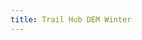```yaml
---
title: Trail Hub DEM Winter
---
```

<html>
<head>
<meta charset="utf-8">
<title>Trail Hub Digital Terrain Map 2023</title>
<meta name="viewport" content="initial-scale=1,maximum-scale=1,user-scalable=no">
<link href="https://api.mapbox.com/mapbox-gl-js/v3.1.0/mapbox-gl.css" rel="stylesheet">
<script src="https://api.mapbox.com/mapbox-gl-js/v3.1.0/mapbox-gl.js"></script>
	<!-- Global site tag (gtag.js) - Google Analytics -->
		<script async src="https://www.googletagmanager.com/gtag/js?id=G-3RKGWJ9K0S"></script>
			<script>
			  window.dataLayer = window.dataLayer || [];
			  function gtag(){dataLayer.push(arguments);}
			  gtag('js', new Date());

			  gtag('config', 'G-3RKGWJ9K0S');
		</script>
<style>
    body { margin: 0; padding: 0;}
    #map { position: absolute; top: 0; bottom: 0; width: 100%; }

    #button-container {
        position: absolute;
        top: 10px;
        left: 10px;
        z-index: 1;
        background-color: #fff;
        padding: 10px;
        border-radius: 5px;
        box-shadow: 0 2px 4px rgba(0,0,0,0.3);
		width: 150px;
    }

    .toggle-btn { 
        background-color: #f8f8f8;
        color: #333;
        border: 1px solid #ddd;
        border-radius: 4px;
        padding: 5px 5px;
        margin-bottom: 5px;
        cursor: pointer;
        font-size: 14px;
        width: 100%;
        box-sizing: border-box;
        transition: background-color 0.3s ease;
    }

    .toggle-btn:hover {
        background-color: #f0f0f0;
    }

    #layer-toggle { background-color: #eee; }
    #toggle-hiking { background-color: #dea3ca; }
    #toggle-long, #toggle-short { background-color: #23bec8; }
	#toggle-bike { background-color: #ffde5a; }
	#ski-toggle { background-color: #8dc640; }
	#layer-toggle:hover, #label-toggle:hover, #toggle-hiking:hover, #toggle-long:hover, #toggle-short:hover, #toggle-bike:hover, #toggle-ski:hover {
    background-color: #f0f0f0;
}
   #graphic-box {
            position: absolute;
            top: 50%;  /* Center vertically */
            left: 50%; /* Center horizontally */
            width: 715px;
            height: 730px;
            border: 2px solid red;
			box-shadow: 0 0 20px rgba(0, 0, 0, 0.5); /* Outer drop shadow */
            transform: translate(-50%, -50%); /* Adjust for centering */
            z-index: 2; 
			pointer-events: none;
			display: none; /* Initially hidden */
        }
		
	#map-container {
		position: relative;
	}

	#overlay-container {
		position: absolute;
		bottom: 10px;
		right: 10px;
		background-color: rgba(255, 255, 255, 0.8);
		padding: 5px;
		border-radius: 4px;
	}
</style>
</head>
<body>
<div id="map"></div>
<div id="button-container">
    <button id="toggle-hiking" class="toggle-btn">Hiking Trail</button>
    <button id="toggle-long" class="toggle-btn">Snowshoe Trail</button>
    <button id="toggle-short" class="toggle-btn">Snowshoe Trail - Short</button>
	<button id="toggle-bike" class="toggle-btn">Fat Bike Trail</button>
	<button id="ski-toggle" class="toggle-btn">Toggle Ski Trail</button>
	<button id="layer-toggle" class="toggle-btn">Toggle Contours</button>
	<button id="toggle-poly" class="toggle-btn">Toggle Building</button>
	<button id="label-toggle" class="toggle-btn">Toggle Labels</button>
	<button id="toggle-graphic-box" class="toggle-btn">Toggle Print Box</button>
</div>
 <div id="graphic-box"></div>
<div id="overlay-container" class="map-overlay">
        <div id="bearing-display">Bearing: 0°</div>
        <div id="pitch-display">Pitch: 0°</div>
        <div id="center-display">Center: 0.000000, 0.000000</div>
    </div>
<script>
	mapboxgl.accessToken = 'pk.eyJ1IjoicmVhY2hhYm92ZSIsImEiOiJja2hlenc1a3cwbTloMnByejU3Z3JoMXVjIn0.EojHQhHk73D3XVIXMyXbAg';
    const map = new mapboxgl.Map({
        container: 'map', // container ID
        // Choose from Mapbox's core styles, or make your own style with Mapbox Studio
        style: 'mapbox://styles/reachabove/clrp92mv4005o01o84dxz9iqv', // style URL
        center: [-79.07336, 44.03235], // starting position
        zoom: 15.3, // starting zoom
		bearing: -49.60,
		pitch: 60.50
    });
	
	let hikingOpacity = 1, longOpacity = 1, shortOpacity = 1, bikeOpacity = 1;

    // Add a scale control to the map
    map.addControl(new mapboxgl.ScaleControl());
	map.addControl(new mapboxgl.NavigationControl());
	map.addControl(new mapboxgl.FullscreenControl());
	
	// Function to toggle the visibility of the line layer
    function toggleLayer() {
        const visibility = map.getLayoutProperty('countours10m-simplify-720bqt', 'visibility');
        if (visibility === 'visible') {
            map.setLayoutProperty('countours10m-simplify-720bqt', 'visibility', 'none');
        } else {
            map.setLayoutProperty('countours10m-simplify-720bqt', 'visibility', 'visible');
        }
    }
	
    // Add event listener to the button
    document.getElementById('layer-toggle').addEventListener('click', toggleLayer);
	
	
	// Function to toggle the visibility of the line layer
    function toggleLabel() {
        const visibility = map.getLayoutProperty('th-pois', 'visibility');
        if (visibility === 'visible') {
            map.setLayoutProperty('th-pois', 'visibility', 'none');
        } else {
            map.setLayoutProperty('th-pois', 'visibility', 'visible');
        }
    }

    // Add event listener to the button
    document.getElementById('label-toggle').addEventListener('click', toggleLabel);
	
	// Function to toggle the visibility of the ski line layer
    function visibilitySki() {
        const visibility = map.getLayoutProperty('th-trails-winter2024ski', 'visibility');
		const visibilityShadow = map.getLayoutProperty('th-trails-winter2024ski Shadow', 'visibility');
        if (visibilitySki === 'visible' || visibilityShadow === 'visible') {
        map.setLayoutProperty('th-trails-winter2024ski', 'visibility', 'none');
        map.setLayoutProperty('th-trails-winter2024ski Shadow', 'visibility', 'none');
    } else {
        map.setLayoutProperty('th-trails-winter2024ski', 'visibility', 'visible');
        map.setLayoutProperty('th-trails-winter2024ski Shadow', 'visibility', 'visible');
    }
}

    // Add event listener to the button
    document.getElementById('ski-toggle').addEventListener('click', visibilitySki);
	
	function updateLayerStyle() {
            map.setPaintProperty('th-trails-winter2024-merge-9j33yk copy', 'line-color', [
                "match",
                ["get", "name"],
                ["Hiking"], hikingOpacity ? "#dea3ca" : "transparent",
                ["Long"], longOpacity ? "#23bec8" : "transparent",
                ["Short"], shortOpacity ? "#23bec8" : "transparent",
				['\nWinter Fat Biking to Durham Forest\n'], bikeOpacity ? "#ffde5a" : "transparent",
                "#ffffff"
            ]);
			
			 map.setPaintProperty('th-trails-winter2024-merge-9j33yk', 'line-color', [
            "match",
            ["get", "name"],
            "Hiking", hikingOpacity ? "#000000" : "transparent",
            "Long", longOpacity ? "#000000" : "transparent",
            "Short", shortOpacity ? "#000000" : "transparent",
			"\nWinter Fat Biking to Durham Forest\n", bikeOpacity ? "#000000" : "transparent",
            "#000000"
        ]);
		
        }

        // Toggle functions
        function toggleHiking() {
            hikingOpacity = 1 - hikingOpacity; // Toggle between 0 and 1
            updateLayerStyle();
        }

        function toggleLong() {
            longOpacity = 1 - longOpacity;
            updateLayerStyle();
        }

        function toggleShort() {
            shortOpacity = 1 - shortOpacity;
            updateLayerStyle();
        }
		
		function toggleBike() {
            bikeOpacity = 1 - bikeOpacity;
            updateLayerStyle();
        }

        // Add event listeners to buttons
        document.getElementById('toggle-hiking').addEventListener('click', toggleHiking);
        document.getElementById('toggle-long').addEventListener('click', toggleLong);
        document.getElementById('toggle-short').addEventListener('click', toggleShort);
		document.getElementById('toggle-bike').addEventListener('click', toggleBike);
		
		function togglePolyLayer() {
		var visibility = map.getLayoutProperty('trailhub-poly', 'visibility');
		   if (visibility !== 'visible') {
			map.setLayoutProperty('trailhub-poly', 'visibility', 'visible');
		} else {
			// Otherwise, set it to none
			map.setLayoutProperty('trailhub-poly', 'visibility', 'none');
		}
	}
		document.getElementById('toggle-poly').addEventListener('click', togglePolyLayer);
		
		function toggleGraphicBox() {
            var box = document.getElementById('graphic-box');
            box.style.display = (box.style.display === 'block') ? 'none' : 'block';
        }

        // Add event listener to the toggle button
        document.getElementById('toggle-graphic-box').addEventListener('click', toggleGraphicBox);
   
   // Ensure the layer is loaded before toggling
   map.on('load', function() {
    map.setLayoutProperty('countours10m-simplify-720bqt', 'visibility', 'none');
    map.setLayoutProperty('th-pois', 'visibility', 'none');
    map.setLayoutProperty('th-trails-winter2024ski', 'visibility', 'none');
    map.setLayoutProperty('th-trails-winter2024ski Shadow', 'visibility', 'none');
    updateLayerStyle();
});

	
	
	// Initial display of values
	document.getElementById('bearing-display').innerHTML = 'Bearing: ' + map.getBearing().toFixed(2) + '°';
	document.getElementById('pitch-display').innerHTML = 'Pitch: ' + map.getPitch().toFixed(2) + '°';
	var center = map.getCenter();
	var lng = center.lng.toFixed(6);
	var lat = center.lat.toFixed(6);
	document.getElementById('center-display').innerHTML = 'Center: ' + lng + ', ' + lat;
	
	map.on('rotate', function() {
    var bearing = map.getBearing().toFixed(2);
    document.getElementById('bearing-display').innerHTML = 'Bearing: ' + bearing + '°';
	});

	map.on('pitch', function() {
		var pitch = map.getPitch().toFixed(2);
		document.getElementById('pitch-display').innerHTML = 'Pitch: ' + pitch + '°';
	});

	map.on('move', function() {
		var center = map.getCenter();
		var lng = center.lng.toFixed(6);
		var lat = center.lat.toFixed(6);
		document.getElementById('center-display').innerHTML = 'Center: ' + lng + ', ' + lat;
	});
	
</script>

</body>
</html>
